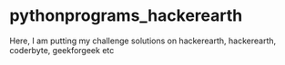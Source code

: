 # pythonprograms_hackerearth

Here, I am putting my challenge solutions on hackerearth, hackerearth, coderbyte, geekforgeek etc

